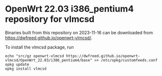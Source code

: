 OpenWrt 22.03 i386_pentium4 repository for vlmcsd
========

Binaries built from this repository on 2023-11-16 can be downloaded from <https://dwfreed.github.io/openwrt-vlmcsd/>.

To install the vlmcsd package, run

```
echo "src/gz openwrt-vlmcsd https://dwfreed.github.io/openwrt-vlmcsd/OpenWrt_22.03/i386_pentium4/base" >> /etc/opkg/customfeeds.conf
opkg update
opkg install vlmcsd
```
